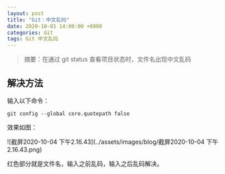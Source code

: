 ```yaml
---
layout: post
title: "Git：中文乱码"
date: 2020-10-01 14:00:00 +0800
categories: Git
tags: Git 中文乱码
---
```


> 摘要：在通过 git status 查看项目状态时，文件名出现中文乱码

## 解决方法

输入以下命令：

```shell
git config --global core.quotepath false
```

效果如图：

![截屏2020-10-04 下午2.16.43](../assets/images/blog/截屏2020-10-04 下午2.16.43.png) 

红色部分就是文件名，输入之前乱码，输入之后乱码解决。

